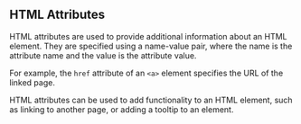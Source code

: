  ## HTML Attributes

HTML attributes are used to provide additional information about an HTML element. They are specified using a name-value pair, where the name is the attribute name and the value is the attribute value.

For example, the `href` attribute of an `<a>` element specifies the URL of the linked page.

HTML attributes can be used to add functionality to an HTML element, such as linking to another page, or adding a tooltip to an element.